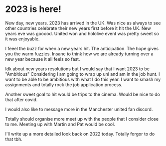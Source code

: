 # 2023 is here!
New day, new years. 2023 has arrived in the UK. Was nice as always to
see other countries celebrate their new years first before it hit the
UK. New years eve was gooood. United won and hololive event was pretty
sweet so it was enjoyable.

I feeel the buzz for when a new years hit. The anticipation. The hope
gives you the warm fuzzies. Insane to think how we are already turning
over a new year because it all feels so fast.

Idk about new years resolutions but I would say that I want 2023 to be
"Ambitious" Considering I am going to wrap up uni and am in the job
hunt. I want to be able to be ambitious with what I do this year. I want
to smash my assignments and totally rock the job application process.

Another sweet goal to hit would be trips to the cinema. Would be nice to
do that after covid.

I would also like to message more in the Manchester united fan discord.

Totally should organise more meet up with the people that I consider
close to me. Meeting up with Martin and Pat would be cool.

I'll write up a more detailed look back on 2022 today. Totally forgor to
do that tbh.
